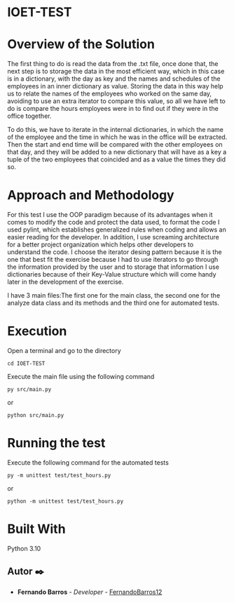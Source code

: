 # IOET-TEST
# Overview of the Solution
The first thing to do is read the data from the .txt file, once done that, the next step  is to storage the data in the most efficient way, which in this case is in a dictionary, with the day as key and the names and schedules of the employees in an inner dictionary as value. Storing the data in this way help us to relate the names of the employees who worked on the same day, avoiding to use an extra iterator to compare this value, so all we have left to do is compare the hours employees were in to find out if they were in the office together.

To do this, we have to iterate in the internal dictionaries, in which the name of the employee and the time in which he was in the office will be extracted. Then the start and end time will be compared with the other employees on that day, and they will be added to a new dictionary that will have as a key a tuple of the two employees that coincided and as a value the times they did so.
# Approach and Methodology
For this test I use the OOP paradigm because of its advantages when it comes to modify the code and protect the data used, to format the code I used pylint, which establishes generalized rules when coding and allows an easier reading for the developer. In addition, I use screaming architecture for a better project organization which helps other developers to understand the code.
I choose the iterator desing pattern because it is the one that best fit the exercise because I had to use iterators to go through the information provided by the user and to storage that information I use dictionaries because of their Key-Value structure which will come handy later in the development of the exercise.

I have 3 main files:The first one for the main class, the second one for the analyze data class and its methods and the third one for automated tests.

# Execution
Open a terminal and go to the directory 
```
cd IOET-TEST
```
Execute the main file using the following command
```
py src/main.py 
```
or
```
python src/main.py 
```
# Running the test
Execute the following command for the automated tests
```
py -m unittest test/test_hours.py
```
or
```
python -m unittest test/test_hours.py
```
# Built With
Python 3.10
## Autor ✒️

* **Fernando Barros** - *Developer* - [FernandoBarros12](https://github.com/FernandoBarros12)